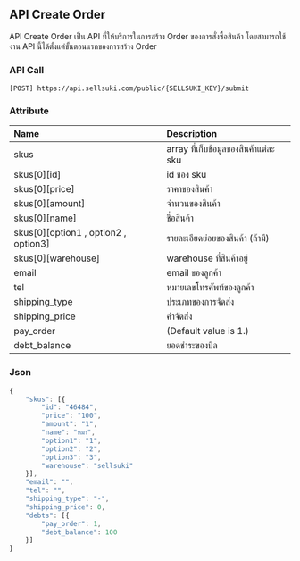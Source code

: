 ## API Create Order

API Create Order เป็น API ที่ให้บริการในการสร้าง Order ของการสั่งซื้อสินค้า โดยสามารถใช้งาน API นี้ได้ตั้งแต่ขั้นตอนแรกของการสร้าง Order

### API Call

```
[POST] https://api.sellsuki.com/public/{SELLSUKI_KEY}/submit
```

### Attribute

| **Name** | **Description** |
| :--- | :--- |
| skus | array ที่เก็บข้อมูลของสินค้าแต่ละ sku |
| skus\[0\]\[id\] | id ของ sku |
| skus\[0\]\[price\] | ราคาของสินค้า |
| skus\[0\]\[amount\] | จำนวนของสินค้า |
| skus\[0\]\[name\] | ชื่อสินค้า |
| skus\[0\]\[option1 , option2 , option3\] | รายละเอียดย่อยของสินค้า \(ถ้ามี\) |
| skus\[0\]\[warehouse\] | warehouse ที่สินค้าอยู่ |
| email | email ของลูกค้า |
| tel | หมายเลขโทรศัพท์ของลูกค้า |
| shipping\_type | ประเภทของการจัดส่ง |
| shipping\_price | ค่าจัดส่ง |
| pay\_order | \(Default value is 1.\) |
| debt\_balance | ยอดชำระของบิล |

### Json

```js
{
    "skus": [{
        "id": "46484",
        "price": "100",
        "amount": "1",
        "name": "หมา",
        "option1": "1",
        "option2": "2",
        "option3": "3",
        "warehouse": "sellsuki"
    }],
    "email": "",
    "tel": "",
    "shipping_type": "-",
    "shipping_price": 0,
    "debts": [{
        "pay_order": 1,
        "debt_balance": 100
    }]
}
```




